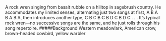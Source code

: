 A rock wren singing from basalt rubble on a hilltop in sagebrush country. He accommodates my limited senses, alternating just two songs at first, A B A B A B A, then introduces another type, C B C B C B D C B D C . . . It’s typical rock wren—no successive songs are the same, and he just rolls through his song repertoire.
#####Background
Western meadowlark, American crow, brown-headed cowbird, yellow warbler
